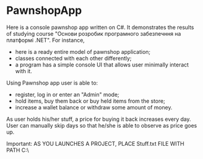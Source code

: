 # PawnshopApp
Here is a console pawnshop app written on C#. It demonstrates the results of studying course "Основи розробик програмного забезпечння на платформі .NET". For instance,
- here is a ready entire model of pawnshop application;
- classes connected with each other differently;
- a program has a simple console UI that allows user minimally interact with it.

Using Pawnshop app user is able to: 
- register, log in or enter an "Admin" mode;
- hold items, buy them back or buy held items from the store;
- increase a wallet balance or withdraw some amount of money.

As user holds his/her stuff, a price for buying it back increases every day. User can manually skip days so that he/she is able to observe as price goes up. 

Important:
AS YOU LAUNCHES A PROJECT, PLACE Stuff.txt FILE WITH PATH C:\
